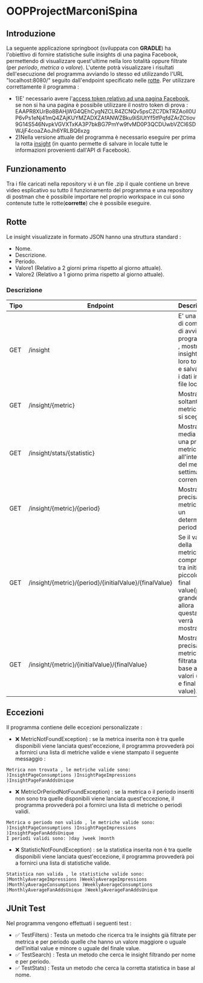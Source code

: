 # OOPProjectMarconiSpina
## Introduzione
La seguente applicazione springboot (sviluppata con **GRADLE**) ha l'obiettivo di fornire statistiche sulle insights di una pagina Facebook, permettendo di visualizzare quest'ultime nella loro totalità oppure filtrate (per *periodo*, *metrica* o *valore*).
L'utente potrà visualizzare i risultati dell'esecuzione del programma avviando lo stesso ed utilizzando l'URL "localhost:8080/" seguito dall'endpoint specificato nelle [rotte](#rotte).
Per utilizzare correttamente il programma :
* 1)E' necessario avere l'[access token relativo ad una pagina Facebook](https://developers.facebook.com/docs/pages/access-tokens/), se non si ha una pagina è possibile utilizzare il nostro token di prova : EAAPR8XUrBo8BAHjWG4QEhCyqNZCLR4ZCNQv5psCZC7DkTRZAoII0UP6vPs1eNj41mQ4ZAjKUYMZADXZAfANWZBku9iSlUtYf5tfPqfdZArZCtiov9G14S546NvpkVGVXTxKA3P7bkBG7PmYw9fvMD0P3QCDUwbVZCl6SDWJjF4coaZAoJh6YRLBQ6xzg
* 2)Nella versione attuale del programma è necessario eseguire per prima la rotta [insight](#insight) (in quanto permette di salvare in locale tutte le informazioni provenienti dall'API di Facebook).

## Funzionamento
Tra i file caricati nella repository vi è un file .zip il quale contiene un breve video esplicativo su tutto il funzionamento del programma e una repository di postman che è possibile importare nel proprio workspace in cui sono contenute tutte le rotte(**corrette**) che è possibile eseguire.

<a name="rotte"></a>
## Rotte
Le insight visualizzate in formato JSON hanno una struttura standard :
* Nome.
* Descrizione.
* Periodo.
* Valore1 (Relativo a 2 giorni prima rispetto al giorno attuale).
* Valore2 (Relativo a 1 giorno prima rispetto al giorno attuale).

<a name="insight"></a>
### Descrizione
Tipo | Endpoint | Descrizione | Parametri
---- | ---- | ---- | ----
GET | /insight | E' una sorta di comando di avvio del programma , mostra le insight nella loro totalità e salva tutti i dati in un file locale. | Nessuno
GET | /insight/{metric} |  Mostra soltanto la metrica che si sceglie. | InsightPageConsumptions ; InsightPageImpressions ; InsightPageFanAddsUnique ;
GET | /insight/stats/{statistic} | Mostra la media di una precisa metrica all'interno del mese o settimana corrente | MonthlyAverageImpressions, WeeklyAverageImpressions ; MonthlyAverageConsumptions, WeeklyAverageConsumptions ; MonthlyAverageFanAddsUnique, WeeklyAverageFanAddsUnique;
GET | /insight/{metric}/{period} | Mostra una precisa metrica in un determinato periodo | Day ; Week ; Month;
GET | /insight/{metric}/{period}/{initialValue}/{finalValue} | Se il valore2 della metrica è compreso tra initial(più piccolo) e final value(più grande) , allora questa verrà mostrata | N.B. initial e final value sono due interi.
GET | /insight/{metric}/{initialValue}/{finalValue} | Mostra una precisa metrica filtrata in base a due valori (initial e final value). | N.B. initial e final value sono due interi.

## Eccezioni 
Il programma contiene delle eccezioni personalizzate :
* ❌ MetricNotFoundException) : se la metrica inserita non è tra quelle disponibili viene lanciata quest'eccezione, il programma provvederà poi a fornirci una lista di metriche valide e viene stampato il seguente messaggio :  
``` 
Metrica non trovata , le metriche valide sono: )InsightPageConsumptions )InsightPageImpressions )InsightPageFanAddsUnique 
```
* ❌ MetricOrPeriodNotFoundException) : se la metrica o il periodo inseriti non sono tra quelle disponibili viene lanciata quest'eccezione, il programma provvederà poi a fornirci una lista di metriche o periodi validi.
``` 
Metrica o periodo non valido , le metriche valide sono: )InsightPageConsumptions )InsightPageImpressions )InsightPageFanAddsUnique 
I periodi validi sono: )day )week )month
```
* ❌ StatisticNotFoundException) : se la statistica inserita non è tra quelle disponibili viene lanciata quest'eccezione, il programma provvederà poi a fornirci una lista di statistiche valide.
``` 
Statistica non valida , le statistiche valide sono: )MonthlyAverageImpressions )WeeklyAverageImpressions )MonthlyAverageConsumptions )WeeklyAverageConsumptions )MonthlyAverageFanAddsUnique )WeeklyAverageFanAddsUnique
```

## JUnit Test
Nel programma vengono effettuati i seguenti test : 
* ✅ TestFilters) : Testa un metodo che ricerca tra le insights già filtrate per metrica e per periodo quelle che hanno un valore maggiore o uguale dell'initial value e minore o uguale del finale value.  
* ✅ TestSearch) : Testa un metodo che cerca le insight filtrando per nome e per periodo.
* ✅ TestStats) : Testa un metodo che cerca la corretta statistica in base al nome.
